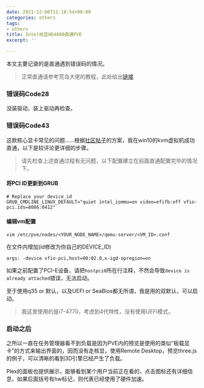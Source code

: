 ```yaml
---
date: 2021-12-06T11:18:54+08:00
categories: others
tags:
- others
title: Intel核显HD4600直通PVE
excerpt: ''

---
```

本文主要记录的是直通遇到错误码的情况。

> 正常直通请参考荒岛大佬的教程，此处给出[链接](https://lala.im/6324.html)

### 错误码Code28

没装驱动，装上驱动再检查。

### 错误码Code43

这款核心显卡常见的问题……根据[社区帖子](https://forum.proxmox.com/threads/i5-4440-hd-4600-passthrough-code-43.75322/post-339028)的方案，我在win10的kvm虚拟机成功直通，以下是较评论更详细的步骤。

> 请先检查上述直通过程有无问题，以下配置建立在前面直通配置完毕的情况下。

#### 将PCI ID更新到GRUB

```
# Replace your device_id
GRUB_CMDLINE_LINUX_DEFAULT="quiet intel_iommu=on video=efifb:off vfio-pci.ids=8086:0412"
```

#### 编辑vm配置

```
vim /etc/pve/nodes/<YOUR_NODE_NAME>/qemu-server/<VM_ID>.conf
```

在文件内增加(id修改为你自己的DEVICE_ID)

```
args: -device vfio-pci,host=00:02.0,x-igd-opregion=on
```

如果之前配置了PCI-E设备，请把`hostpci0`所在行注释，不然会导致`device is already attached`错误，无法启动。

至于使用q35 or 默认，以及UEFI or SeaBios都无所谓，我是用的双默认，可以启动。

> 我这里使用的是i7-4770，考虑到4代特性，没有使用UEFI模式。

### 启动之后

之所以一直在任务管理器看不到负载是因为PVE内的预览是使用的类似“板载显卡”的方式来输出界面的，因而没有走核显，使用Remote Desktop，预览three.js的例子，可以清晰的看到3D引擎已经产生了负载。

Plex的面板也提供展示，能够看到某个用户当前正在看的，点击图标还有详细信息，如果后面括号有hw标记，则代表已经使用了硬件加速。